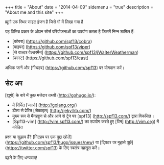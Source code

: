 +++
title = "About"
date = "2014-04-09"
sidemenu = "true"
description = "About me and this site"
+++

ह्यूगो एक स्थिर साइट इंजन है जिसे गो में लिखा गया है


यह विभिन्न प्रकार के ओपन सोर्स परियोजनाओं का उपयोग करता है जिसमें निम्न शामिल हैं:

* [कोबरा] (https://github.com/spf13/cobra)
* [वाइपर] (https://github.com/spf13/viper)
* [जे वाल्टर वेल्डरमैन] (https://github.com/spf13/jWalterWeatherman)
* [कास्ट] (https://github.com/spf13/cast)

अधिक जानें और [गीथहब] (https://github.com/spf13) पर योगदान करें।

## सेट अप

[ह्यूगो] के बारे में कुछ मजेदार तथ्यों (http://gohugo.io/):

* में निर्मित [जाओ] (http://golang.org/)
* ढीला से प्रेरित [जैकाइल] (http://jekyllrb.com/)
* मुख्य रूप से मैनहट्टन से और आने से ट्रेन पर [spf13] (http://spf13.com/) द्वारा विकसित।
* [Spf13-vim] (http://vim.spf13.com/) का उपयोग करते हुए [विम] (http://vim.org) में कोडित

प्रश्न या सुझाव हैं? [गिटहब पर एक मुद्दा खोलें] (https://github.com/spf13/hugo/issues/new) या [ट्विटर पर मुझसे पूछें] (https://twitter.com/spf13) के लिए स्वतंत्र महसूस करें।

पढ़ने के लिए धन्यवाद!
